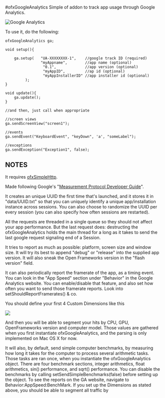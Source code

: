 #ofxGoogleAnalytics
Simple of addon to track app usage through Google Analytics. 

![Google Analytics](https://farm4.staticflickr.com/3901/14597174633_c9171b3e68_o.png)

To use it, do the following:

	ofxGoogleAnalytics ga;
	
	void setup(){
	
		ga.setup(	"UA-XXXXXXXX-1",	//google track ID (required)
			 		"myAppname",		//app name (optional)
					 "0.1",				//app version (optional)
					 "myAppID",			//ap id (optional)
					 "myAppInstallerID"	//app installer id (optional)
			 );
	}
	
	void update(){
		ga.update();
	}

	//and then, just call when appropriate
	
	//screen views
	ga.sendScreenView("screen1");

	//events
	ga.sendEvent("KeyboardEvent", "keyDown", 'a', "someLabel");

	//exceptions
	ga.sendException("Exception1", false);
	

## NOTES

It requires [ofxSimpleHttp](https://github.com/armadillu/ofxSimpleHttp).

Made following Google's "[Measurement Protocol Developer Guide](https://developers.google.com/analytics/devguides/collection/protocol/v1/devguide)".

It creates an unique UUID the first time that's launched, and it stores it in "data/UUID.txt" so that you can uniquely identify a unique app/installation instance across sessions. You can also choose to randomize the UUID per every session (you can also specify how often sessions are restarted).

All the requests are threaded in a single queue so they should not affect your app performance. But the last request does: destructing the ofxGoogleAnalytics holds the main thread for a long as it takes to send the last google request signaling end of a Session.

It tries to report as much as possible: platform, screen size and window size. It will try its best to append "debug" or "release" into the supplied app version. It will also sneak the Open Frameworks version in the "flash version" field.

It can also periodically report the framerate of the app, as a timing event. You can look in the "App Speed" section under "Behavior" in the Google Analytics website. You can enable/disable that feature, and also set how often you want to send those framerate reports. Look into setShouldReportFramerates() & co.

You should define your first 4 Custom Dimensions like this

![](https://farm8.staticflickr.com/7648/16874457272_9bb0d95d1b_o_d.png)

And then you will be able to segment your hits by CPU, GPU, OpenFrameworks version and computer model. Those values are gathered when you first instantiate ofxGoogleAnalytics, and the parsing is only implemented on Mac OS X for now.

It will also, by default, send simple computer benchmarks, by measuring how long it takes for the computer to process several arithmetic tasks. Those tasks are ran once, when you instantiate the ofxGoogleAnalytics object. There are four benchmark sections, integer arithmetics, float arithmetics, sin() performance, and sqrt() performance. You can disable the benchmarks by calling setSendSimpleBenchmarks(false) before setting up the object. To see the reports on the GA website, navigate to Behavior:AppSpeed:BenchMark. If you set up the Dimensions as stated above, you should be able to segment all traffic by 




